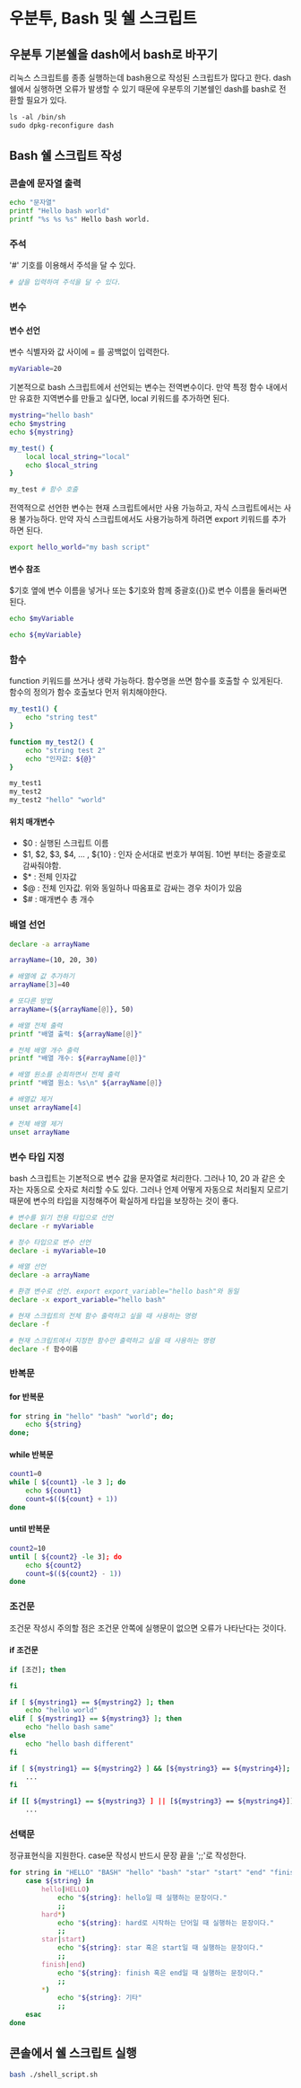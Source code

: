 # 우분투, Bash 및 쉘 스크립트

## 우분투 기본쉘을 dash에서 bash로 바꾸기

리눅스 스크립트를 종종 실행하는데 bash용으로 작성된 스크립트가 많다고 한다. dash 쉘에서 실행하면 오류가 발생할 수 있기 때문에 우분투의 기본쉘인 dash를 bash로 전환할 필요가 있다.

```txt
ls -al /bin/sh
sudo dpkg-reconfigure dash
```

## Bash 쉘 스크립트 작성

### 콘솔에 문자열 출력

```bash
echo "문자열"
printf "Hello bash world"
printf "%s %s %s" Hello bash world.
```

### 주석

'#' 기호를 이용해서 주석을 달 수 있다.

```bash
# 샾을 입력하여 주석을 달 수 있다.
```

### 변수

#### 변수 선언

변수 식별자와 값 사이에 = 를 공백없이 입력한다.

```bash
myVariable=20
```

기본적으로 bash 스크립트에서 선언되는 변수는 전역변수이다. 만약 특정 함수 내에서만 유효한 지역변수를 만들고 싶다면, local 키워드를 추가하면 된다.

```bash
mystring="hello bash"
echo $mystring
echo ${mystring}

my_test() {
    local local_string="local"
    echo $local_string
}

my_test # 함수 호출
```

전역적으로 선언한 변수는 현재 스크립트에서만 사용 가능하고, 자식 스크립트에서는 사용 불가능하다. 만약 자식 스크립트에서도 사용가능하게 하려면 export 키워드를 추가하면 된다.

```bash
export hello_world="my bash script"
```

#### 변수 참조

$기호 옆에 변수 이름을 넣거나 또는 $기호와 함께 중괄호({})로 변수 이름을 둘러싸면 된다.

```bash
echo $myVariable

echo ${myVariable}
```

### 함수

function 키워드를 쓰거나 생략 가능하다. 함수명을 쓰면 함수를 호출할 수 있게된다. 함수의 정의가 함수 호출보다 먼저 위치해야한다.

```bash
my_test1() {
    echo "string test"
}

function my_test2() {
    echo "string test 2"
    echo "인자값: ${@}"
}

my_test1
my_test2
my_test2 "hello" "world"
```

#### 위치 매개변수

- $0 : 실행된 스크립트 이름
- $1, $2, $3, $4, ... , ${10} : 인자 순서대로 번호가 부여됨. 10번 부터는 중괄호로 감싸줘야함.
- $* : 전체 인자값
- $@ : 전체 인자값. 위와 동일하나 따옴표로 감싸는 경우 차이가 있음
- $# : 매개변수 총 개수

### 배열 선언

```bash
declare -a arrayName

arrayName=(10, 20, 30)

# 배열에 값 추가하기
arrayName[3]=40

# 또다른 방법
arrayName=(${arrayName[@]}, 50)

# 배열 전체 출력
printf "배열 출력: ${arrayName[@]}"

# 전체 배열 개수 출력
printf "배열 개수: ${#arrayName[@]}"

# 배열 원소를 순회하면서 전체 출력
printf "배열 원소: %s\n" ${arrayName[@]}

# 배열값 제거
unset arrayName[4]

# 전체 배열 제거
unset arrayName
```

### 변수 타입 지정

bash 스크립트는 기본적으로 변수 값을 문자열로 처리한다. 그러나 10, 20 과 같은 숫자는 자동으로 숫자로 처리할 수도 있다. 그러나 언제 어떻게 자동으로 처리될지 모르기 때문에 변수의 타입을 지정해주어 확실하게 타입을 보장하는 것이 좋다.

```bash
# 변수를 읽기 전용 타입으로 선언
declare -r myVariable

# 정수 타입으로 변수 선언
declare -i myVariable=10

# 배열 선언
declare -a arrayName

# 환경 변수로 선언. export export_variable="hello bash"와 동일
declare -x export_variable="hello bash"

# 현재 스크립트의 전체 함수 출력하고 싶을 때 사용하는 명령
declare -f

# 현재 스크립트에서 지정한 함수만 출력하고 싶을 때 사용하는 명령
declare -f 함수이름
```

### 반복문

#### for 반복문

```bash
for string in "hello" "bash" "world"; do;
    echo ${string}
done;
```

#### while 반복문

```bash
count1=0
while [ ${count1} -le 3 ]; do
    echo ${count1}
    count=$((${count} + 1))
done
```

#### until 반복문

```bash
count2=10
until [ ${count2} -le 3]; do
    echo ${count2}
    count=$((${count2} - 1))
done
```

### 조건문

조건문 작성시 주의할 점은 조건문 안쪽에 실행문이 없으면 오류가 나타난다는 것이다.

#### if 조건문

```bash
if [조건]; then

fi

if [ ${mystring1} == ${mystring2} ]; then
    echo "hello world"
elif [ ${mystring1} == ${mystring3} ]; then
    echo "hello bash same"
else
    echo "hello bash different"
fi

if [ ${mystring1} == ${mystring2} ] && [${mystring3} == ${mystring4}]; then
    ...
fi

if [[ ${mystring1} == ${mystring3} ] || [${mystring3} == ${mystring4}]] && [${mystring5} == ${mystring6}]; then
    ...
```

### 선택문

정규표현식을 지원한다. case문 작성시 반드시 문장 끝을 ';;'로 작성한다.

```bash
for string in "HELLO" "BASH" "hello" "bash" "star" "start" "end" "finish"; do
    case ${string} in
        hello|HELLO)
            echo "${string}: hello일 때 실행하는 문장이다."
            ;;
        hard*)
            echo "${string}: hard로 시작하는 단어일 때 실행하는 문장이다."
            ;;
        star|start)
            echo "${string}: star 혹은 start일 때 실행하는 문장이다."
            ;;
        finish|end)
            echo "${string}: finish 혹은 end일 때 실행하는 문장이다."
            ;;
        *)
            echo "${string}: 기타"
            ;;
    esac
done
```

## 콘솔에서 쉘 스크립트 실행

```bash
bash ./shell_script.sh
```
